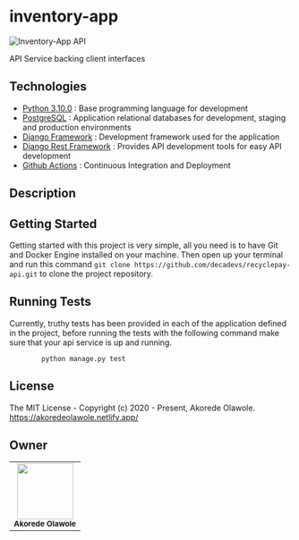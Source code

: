 # inventory-app


![Inventory-App API](https://github.com/decadevs/recyclepay-api/actions/workflows/ci.yml/badge.svg?branch=main)

API Service backing client interfaces

## Technologies

* [Python 3.10.0](https://python.org) : Base programming language for development
* [PostgreSQL](https://www.postgresql.org/) : Application relational databases for development, staging and production environments
* [Django Framework](https://www.djangoproject.com/) : Development framework used for the application
* [Django Rest Framework](https://www.django-rest-framework.org/) : Provides API development tools for easy API development
* [Github Actions](https://docs.github.com/en/free-pro-team@latest/actions) : Continuous Integration and Deployment

## Description


## Getting Started

Getting started with this project is very simple, all you need is to have Git and Docker Engine installed on your machine. Then open up your terminal and run this command `git clone https://github.com/decadevs/recyclepay-api.git` to clone the project repository.


## Running Tests

Currently, truthy tests has been provided in each of the application defined in the project, before running the tests with the following command make sure that your api service is up and running.

```tests
        python manage.py test
```

## License

The MIT License - Copyright (c) 2020 - Present, Akorede Olawole. https://akoredeolawole.netlify.app/

## Owner

<table>
    <tr>
        <td align="center">
            <div>
                <img src="https://avatars.githubusercontent.com/u/22947152?v=4" width="100px;">
                <br /><sub><b>Akorede Olawole</b></sub>
            </div>
        </td>
      </tr>
</table>

